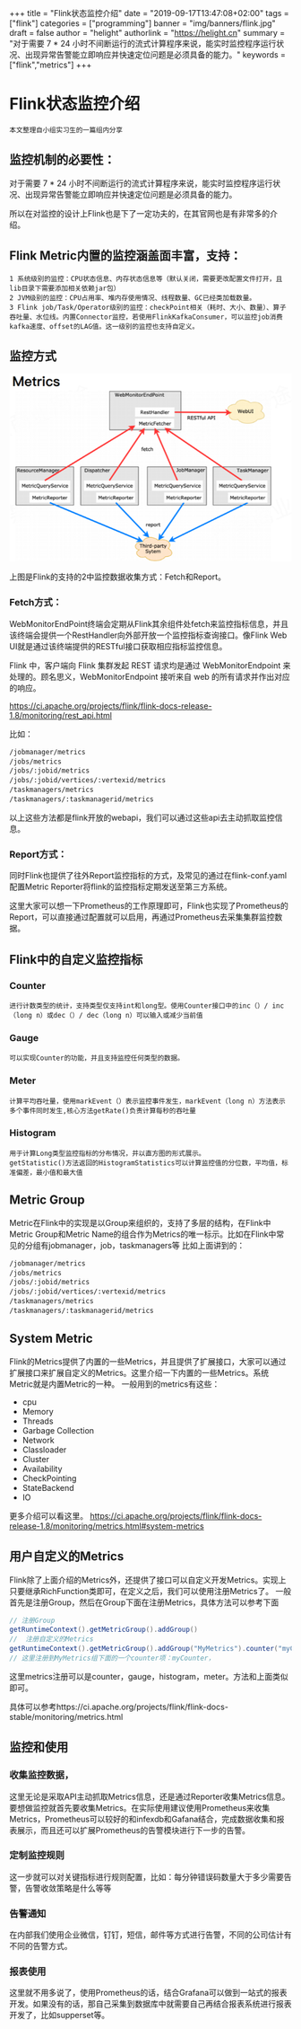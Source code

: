 +++
title = "Flink状态监控介绍"
date = "2019-09-17T13:47:08+02:00"
tags = ["flink"]
categories = ["programming"]
banner = "img/banners/flink.jpg"
draft = false
author = "helight"
authorlink = "https://helight.cn"
summary = "对于需要 7 * 24 小时不间断运行的流式计算程序来说，能实时监控程序运行状况、出现异常告警能立即响应并快速定位问题是必须具备的能力。"
keywords = ["flink","metrics"]
+++

# Flink状态监控介绍
`本文整理自小组实习生的一篇组内分享`

## 监控机制的必要性：

对于需要 7 * 24 小时不间断运行的流式计算程序来说，能实时监控程序运行状况、出现异常告警能立即响应并快速定位问题是必须具备的能力。

所以在对监控的设计上Flink也是下了一定功夫的，在其官网也是有非常多的介绍。

## Flink Metric内置的监控涵盖面丰富，支持：
    1 系统级别的监控：CPU状态信息、内存状态信息等（默认关闭，需要更改配置文件打开，且lib目录下需要添加相关依赖jar包）
    2 JVM级别的监控：CPU占用率、堆内存使用情况、线程数量、GC已经类加载数量。
    3 Flink job/Task/Operator级别的监控：checkPoint相关（耗时、大小、数量）、算子吞吐量、水位线。内置Connector监控，若使用FlinkKafkaConsumer，可以监控job消费kafka速度、offset的LAG值。这一级别的监控也支持自定义。
## 监控方式
![flink监控模型](imgs/001.png)

上图是Flink的支持的2中监控数据收集方式：Fetch和Report。

### Fetch方式：
WebMonitorEndPoint终端会定期从Flink其余组件处fetch来监控指标信息，并且该终端会提供一个RestHandler向外部开放一个监控指标查询接口。像Flink Web UI就是通过该终端提供的RESTful接口获取相应指标监控信息。

Flink 中，客户端向 Flink 集群发起 REST 请求均是通过 WebMonitorEndpoint 来处理的。顾名思义，WebMonitorEndpoint 接听来自 web 的所有请求并作出对应的响应。

https://ci.apache.org/projects/flink/flink-docs-release-1.8/monitoring/rest_api.html

比如：
``` sh
/jobmanager/metrics
/jobs/metrics
/jobs/:jobid/metrics
/jobs/:jobid/vertices/:vertexid/metrics
/taskmanagers/metrics
/taskmanagers/:taskmanagerid/metrics
```
以上这些方法都是flink开放的webapi，我们可以通过这些api去主动抓取监控信息。
### Report方式：
同时Flink也提供了往外Report监控指标的方式，及常见的通过在flink-conf.yaml配置Metric Reporter将flink的监控指标定期发送至第三方系统。

这里大家可以想一下Prometheus的工作原理即可，Flink也实现了Prometheus的Report，可以直接通过配置就可以启用，再通过Prometheus去采集集群监控数据。

## Flink中的自定义监控指标
### Counter
    进行计数类型的统计，支持类型仅支持int和long型。使用Counter接口中的inc（）/ inc（long n）或dec（）/ dec（long n）可以输入或减少当前值
### Gauge

    可以实现Counter的功能，并且支持监控任何类型的数据。

### Meter

    计算平均吞吐量，使用markEvent（）表示监控事件发生，markEvent（long n）方法表示多个事件同时发生,核心方法getRate()负责计算每秒的吞吐量

### Histogram

    用于计算Long类型监控指标的分布情况，并以直方图的形式展示。
    getStatistic()方法返回的HistogramStatistics可以计算监控值的分位数，平均值，标准偏差，最小值和最大值

## Metric Group
Metric在Flink中的实现是以Group来组织的，支持了多层的结构，在Flink中Metric Group和Metric Name的组合作为Metrics的唯一标示。比如在Flink中常见的分组有jobmanager，job，taskmanagers等
比如上面讲到的：
``` sh
/jobmanager/metrics
/jobs/metrics
/jobs/:jobid/metrics
/jobs/:jobid/vertices/:vertexid/metrics
/taskmanagers/metrics
/taskmanagers/:taskmanagerid/metrics
```

## System Metric
Flink的Metrics提供了内置的一些Metrics，并且提供了扩展接口，大家可以通过扩展接口来扩展自定义的Metrics。这里介绍一下内置的一些Metrics。系统Metric就是内置Metric的一种。
一般用到的metrics有这些：
 * cpu
 * Memory
 * Threads
 * Garbage Collection
 * Network
 * Classloader
 * Cluster
 * Availability
 * CheckPointing
 * StateBackend
 * IO

更多介绍可以看这里。
https://ci.apache.org/projects/flink/flink-docs-release-1.8/monitoring/metrics.html#system-metrics

## 用户自定义的Metrics
Flink除了上面介绍的Metrics外，还提供了接口可以自定义开发Metrics。实现上只要继承RichFunction类即可，在定义之后，我们可以使用注册Metrics了。
一般首先是注册Group，然后在Group下面在注册Metrics，具体方法可以参考下面
``` java
// 注册Group
getRuntimeContext().getMetricGroup().addGroup()
//  注册自定义的Metrics
getRuntimeContext().getMetricGroup().addGroup("MyMetrics").counter("myCounter");
// 这里注册到MyMetrics组下面的一个counter项：myCounter，
```
这里metrics注册可以是counter，gauge，histogram，meter。方法和上面类似即可。

具体可以参考https://ci.apache.org/projects/flink/flink-docs-stable/monitoring/metrics.html

## 监控和使用
### 收集监控数据，
这里无论是采取API主动抓取Metrics信息，还是通过Reporter收集Metrics信息。要想做监控就首先要收集Metrics。在实际使用建议使用Prometheus来收集Metrics，Prometheus可以较好的和infexdb和Gafana结合，完成数据收集和报表展示，而且还可以扩展Prometheus的告警模块进行下一步的告警。
### 定制监控规则
这一步就可以对关键指标进行规则配置，比如：每分钟错误码数量大于多少需要告警，告警收敛策略是什么等等

### 告警通知
在内部我们使用企业微信，钉钉，短信，邮件等方式进行告警，不同的公司估计有不同的告警方式。

### 报表使用
这里就不用多说了，使用Prometheus的话，结合Grafana可以做到一站式的报表开发。如果没有的话，那自己采集到数据库中就需要自己再结合报表系统进行报表开发了，比如supperset等。